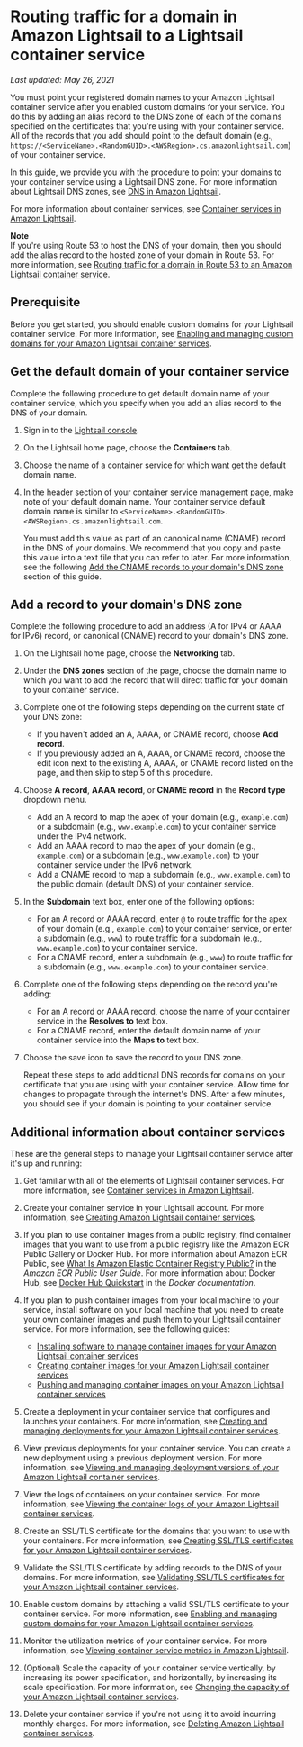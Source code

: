 # Routing traffic for a domain in Amazon Lightsail to a Lightsail container service<a name="amazon-lightsail-point-domain-to-container-service"></a>

 *Last updated: May 26, 2021* 

You must point your registered domain names to your Amazon Lightsail container service after you enabled custom domains for your service\. You do this by adding an alias record to the DNS zone of each of the domains specified on the certificates that you're using with your container service\. All of the records that you add should point to the default domain \(e\.g\., `https://<ServiceName>.<RandomGUID>.<AWSRegion>.cs.amazonlightsail.com`\) of your container service\.

In this guide, we provide you with the procedure to point your domains to your container service using a Lightsail DNS zone\. For more information about Lightsail DNS zones, see [DNS in Amazon Lightsail](understanding-dns-in-amazon-lightsail.md)\.

For more information about container services, see [Container services in Amazon Lightsail](amazon-lightsail-container-services.md)\.

**Note**  
If you're using Route 53 to host the DNS of your domain, then you should add the alias record to the hosted zone of your domain in Route 53\. For more information, see [Routing traffic for a domain in Route 53 to an Amazon Lightsail container service](amazon-lightsail-route-53-alias-record-for-container-service.md)\.

## Prerequisite<a name="point-domain-to-container-service-prerequisite"></a>

Before you get started, you should enable custom domains for your Lightsail container service\. For more information, see [Enabling and managing custom domains for your Amazon Lightsail container services](amazon-lightsail-enabling-container-services-custom-domains.md)\.

## Get the default domain of your container service<a name="get-container-service-default-domain"></a>

Complete the following procedure to get default domain name of your container service, which you specify when you add an alias record to the DNS of your domain\.

1. Sign in to the [Lightsail console](https://lightsail.aws.amazon.com/)\.

1. On the Lightsail home page, choose the **Containers** tab\.

1. Choose the name of a container service for which want get the default domain name\.

1. In the header section of your container service management page, make note of your default domain name\. Your container service default domain name is similar to `<ServiceName>.<RandomGUID>.<AWSRegion>.cs.amazonlightsail.com`\.

   You must add this value as part of an canonical name \(CNAME\) record in the DNS of your domains\. We recommend that you copy and paste this value into a text file that you can refer to later\. For more information, see the following [Add the CNAME records to your domain's DNS zone](#add-container-service-default-domain-record) section of this guide\.

## Add a record to your domain's DNS zone<a name="add-container-service-default-domain-record"></a>

Complete the following procedure to add an address \(A for IPv4 or AAAA for IPv6\) record, or canonical \(CNAME\) record to your domain's DNS zone\.

1. On the Lightsail home page, choose the **Networking** tab\.

1. Under the **DNS zones** section of the page, choose the domain name to which you want to add the record that will direct traffic for your domain to your container service\.

1. Complete one of the following steps depending on the current state of your DNS zone:
   + If you haven't added an A, AAAA, or CNAME record, choose **Add record**\.
   + If you previously added an A, AAAA, or CNAME record, choose the edit icon next to the existing A, AAAA, or CNAME record listed on the page, and then skip to step 5 of this procedure\.

1. Choose **A record**, **AAAA record**, or **CNAME record** in the **Record type** dropdown menu\.
   + Add an A record to map the apex of your domain \(e\.g\., `example.com`\) or a subdomain \(e\.g\., `www.example.com`\) to your container service under the IPv4 network\.
   + Add an AAAA record to map the apex of your domain \(e\.g\., `example.com`\) or a subdomain \(e\.g\., `www.example.com`\) to your container service under the IPv6 network\.
   + Add a CNAME record to map a subdomain \(e\.g\., `www.example.com`\) to the public domain \(default DNS\) of your container service\.

1. In the **Subdomain** text box, enter one of the following options:
   + For an A record or AAAA record, enter `@` to route traffic for the apex of your domain \(e\.g\., `example.com`\) to your container service, or enter a subdomain \(e\.g\., `www`\) to route traffic for a subdomain \(e\.g\., `www.example.com`\) to your container service\.
   + For a CNAME record, enter a subdomain \(e\.g\., `www`\) to route traffic for a subdomain \(e\.g\., `www.example.com`\) to your container service\.

1. Complete one of the following steps depending on the record you're adding:
   + For an A record or AAAA record, choose the name of your container service in the **Resolves to** text box\.
   + For a CNAME record, enter the default domain name of your container service into the **Maps to** text box\.

1. Choose the save icon to save the record to your DNS zone\.

   Repeat these steps to add additional DNS records for domains on your certificate that you are using with your container service\. Allow time for changes to propagate through the internet's DNS\. After a few minutes, you should see if your domain is pointing to your container service\.

## Additional information about container services<a name="point-domain-to-container-service-additional-info"></a>

These are the general steps to manage your Lightsail container service after it's up and running:

1. Get familiar with all of the elements of Lightsail container services\. For more information, see [Container services in Amazon Lightsail](amazon-lightsail-container-services.md)\.

1. Create your container service in your Lightsail account\. For more information, see [Creating Amazon Lightsail container services](amazon-lightsail-creating-container-services.md)\.

1. If you plan to use container images from a public registry, find container images that you want to use from a public registry like the Amazon ECR Public Gallery or Docker Hub\. For more information about Amazon ECR Public, see [What Is Amazon Elastic Container Registry Public?](https://docs.aws.amazon.com/AmazonECR/latest/public/what-is-ecr.html) in the *Amazon ECR Public User Guide*\. For more information about Docker Hub, see [Docker Hub Quickstart](https://docs.docker.com/docker-hub/) in the *Docker documentation*\.

1. If you plan to push container images from your local machine to your service, install software on your local machine that you need to create your own container images and push them to your Lightsail container service\. For more information, see the following guides:
   + [Installing software to manage container images for your Amazon Lightsail container services](amazon-lightsail-install-software.md)
   + [Creating container images for your Amazon Lightsail container services](amazon-lightsail-creating-container-images.md)
   + [Pushing and managing container images on your Amazon Lightsail container services](amazon-lightsail-pushing-container-images.md)

1. Create a deployment in your container service that configures and launches your containers\. For more information, see [Creating and managing deployments for your Amazon Lightsail container services](amazon-lightsail-container-services-deployments.md)\.

1. View previous deployments for your container service\. You can create a new deployment using a previous deployment version\. For more information, see [Viewing and managing deployment versions of your Amazon Lightsail container services](amazon-lightsail-container-services-deployment-versions.md)\.

1. View the logs of containers on your container service\. For more information, see [Viewing the container logs of your Amazon Lightsail container services](amazon-lightsail-viewing-container-service-container-logs.md)\.

1. Create an SSL/TLS certificate for the domains that you want to use with your containers\. For more information, see [Creating SSL/TLS certificates for your Amazon Lightsail container services](amazon-lightsail-creating-container-services-certificates.md)\.

1. Validate the SSL/TLS certificate by adding records to the DNS of your domains\. For more information, see [Validating SSL/TLS certificates for your Amazon Lightsail container services](amazon-lightsail-validating-container-services-certificates.md)\.

1. Enable custom domains by attaching a valid SSL/TLS certificate to your container service\. For more information, see [Enabling and managing custom domains for your Amazon Lightsail container services](amazon-lightsail-enabling-container-services-custom-domains.md)\.

1. Monitor the utilization metrics of your container service\. For more information, see [Viewing container service metrics in Amazon Lightsail](amazon-lightsail-viewing-container-services-metrics.md)\.

1. \(Optional\) Scale the capacity of your container service vertically, by increasing its power specification, and horizontally, by increasing its scale specification\. For more information, see [Changing the capacity of your Amazon Lightsail container services](amazon-lightsail-changing-container-service-capacity.md)\.

1. Delete your container service if you're not using it to avoid incurring monthly charges\. For more information, see [Deleting Amazon Lightsail container services](amazon-lightsail-deleting-container-services.md)\.